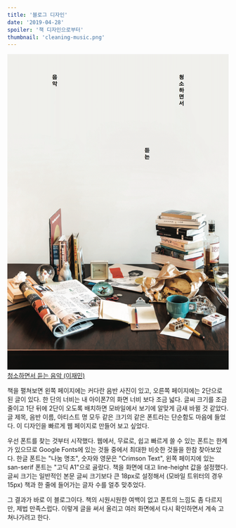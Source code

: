 ```yaml
---
title: '블로그 디자인'
date: '2019-04-28'
spoiler: '책 디자인으로부터'
thumbnail: 'cleaning-music.png'
---
```


![청소하면서 듣는 음악 (이재민)](./cleaning-music.png)
[청소하면서 듣는 음악 (이재민)](http://workroompress.kr/books/cleaning-music)

책을 펼쳐보면 왼쪽 페이지에는 커다란 음반 사진이 있고, 오른쪽 페이지에는 2단으로 된 글이 있다. 한 단의 너비는 내 아이폰7의 화면 너비 보다 조금 넓다. 글씨 크기를 조금 줄이고 1단 뒤에 2단이 오도록 배치하면 모바일에서 보기에 알맞게 금새 바뀔 것 같았다. 글 제목, 음반 이름, 아티스트 명 모두 같은 크기의 같은 폰트라는 단순함도 마음에 들었다. 이 디자인을 빠르게 웹 페이지로 만들어 보고 싶었다.

우선 폰트를 찾는 것부터 시작했다. 웹에서, 무료로, 쉽고 빠르게 쓸 수 있는 폰트는 한계가 있으므로 Google Fonts에 있는 것들 중에서 최대한 비슷한 것들을 한참 찾아보았다. 한글 폰트는 "나눔 명조", 숫자와 영문은 "Crimson Text", 왼쪽 페이지에 있는 san-serif 폰트는 "고딕 A1"으로 골랐다. 책을 화면에 대고 line-height 값을 설정했다. 글씨 크기는 일반적인 본문 글씨 크기보다 큰 18px로 설정해서 (모바일 트위터의 경우 15px) 책과 한 줄에 들어가는 글자 수를 얼추 맞추었다.

그 결과가 바로 이 블로그이다. 책의 시원시원한 여백이 없고 폰트의 느낌도 좀 다르지만, 제법 만족스럽다. 이렇게 글을 써서 올리고 여러 화면에서 다시 확인하면서 계속 고쳐나가려고 한다.
